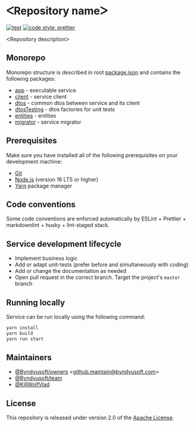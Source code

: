 # ᐸRepository nameᐳ

[![test](https://github.com/Byndyusoft/nest-template/actions/workflows/test.yaml/badge.svg?branch=master)](https://github.com/Byndyusoft/nest-template/actions/workflows/test.yaml)
[![code style: prettier](https://img.shields.io/badge/code_style-prettier-ff69b4.svg)](https://github.com/prettier/prettier)

ᐸRepository descriptionᐳ

## Monorepo

Monorepo structure is described in root [package.json](./package.json) and contains the following packages:

- [app](./packages/app) - executable service
- [client](./packages/client) - service client
- [dtos](./packages/dtos) - common dtos between service and its client
- [dtosTesting](./packages/dtosTesting) - dtos factories for unit tests
- [entities](./packages/dtosTesting) - entities
- [migrator](./packages/migrator) - service migrator

## Prerequisites

Make sure you have installed all of the following prerequisites on your development machine:

- [Git](https://git-scm.com)
- [Node.js](https://nodejs.org) (version 16 LTS or higher)
- [Yarn](https://yarnpkg.com) package manager

## Code conventions

Some code conventions are enforced automatically by ESLint + Prettier + markdownlint + husky + lint-staged stack.

## Service development lifecycle

- Implement business logic
- Add or adapt unit-tests (prefer before and simultaneously with coding)
- Add or change the documentation as needed
- Open pull request in the correct branch. Target the project's `master` branch

## Running locally

Service can be run locally using the following command:

```bash
yarn install
yarn build
yarn run start
```

## Maintainers

- [@Byndyusoft/owners](https://github.com/orgs/Byndyusoft/teams/owners) <<github.maintain@byndyusoft.com>>
- [@Byndyusoft/team](https://github.com/orgs/Byndyusoft/teams/team)
- [@KillWolfVlad](https://github.com/KillWolfVlad)

## License

This repository is released under version 2.0 of the
[Apache License](https://www.apache.org/licenses/LICENSE-2.0).
